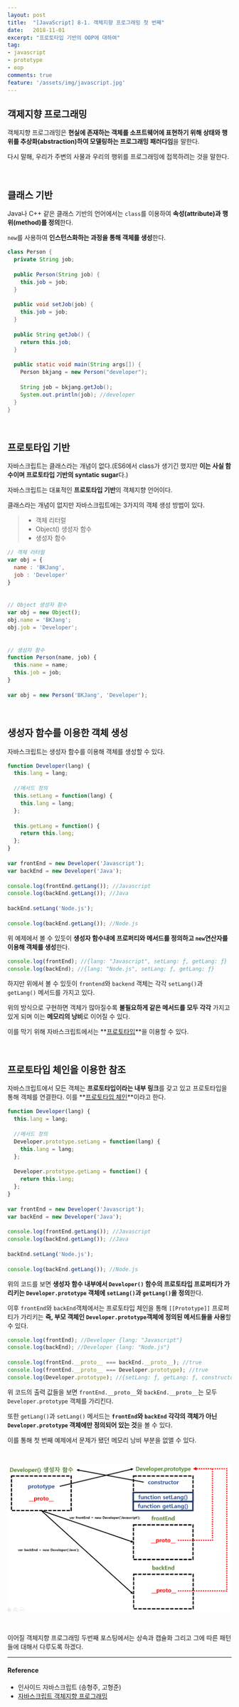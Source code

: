 ```yaml
---
layout: post
title:  "[JavaScript] 8-1. 객체지향 프로그래밍 첫 번째"
date:   2018-11-01
excerpt: "프로토타입 기반의 OOP에 대하여"
tag:
- javascript
- prototype
- oop
comments: true
feature: '/assets/img/javascript.jpg'
---
```


## 객제지향 프로그래밍

객체지향 프로그래밍은 **현실에 존재하는 객체를 소프트웨어에 표현하기 위해 상태와 행위를 추상화(abstraction)하여 모델링하는 프로그래밍 패러다임**을 말한다. 

다시 말해, 우리가 주변의 사물과 우리의 행위를 프로그래밍에 접목하려는 것을 말한다.

<br/>

## 클래스 기반

Java나 C++ 같은 클래스 기반의 언어에서는 `class`를 이용하여 **속성(attribute)과 행위(method)를 정의**한다.

`new`를 사용하여 **인스턴스화하는 과정을 통해 객체를 생성**한다.

```java
class Person {
  private String job;

  public Person(String job) {
    this.job = job;
  }

  public void setJob(job) {
    this.job = job;
  }

  public String getJob() {
    return this.job;
  }

  public static void main(String args[]) {
    Person bkjang = new Person("developer");

    String job = bkjang.getJob();
    System.out.println(job); //developer
  }
}
```

<br/>

## 프로토타입 기반

자바스크립트는 클래스라는 개념이 없다.(ES6에서 class가 생기긴 했지만 **이는 사실 함수이며 프로토타입 기반의 syntatic sugar**다.)

자바스크립트는 대표적인 **프로토타입 기반**의 객체지향 언어이다.

클래스라는 개념이 없지만 자바스크립트에는 3가지의 객체 생성 방법이 있다.

> * 객체 리터럴
> * Object() 생성자 함수
> * 생성자 함수

```javascript
// 객체 리터럴
var obj = {
  name : 'BKJang',
  job : 'Developer'
}


// Object 생성자 함수
var obj = new Object();
obj.name = 'BKJang';
obj.job = 'Developer';


// 생성자 함수
function Person(name, job) {
  this.name = name;
  this.job = job;
}

var obj = new Person('BKJang', 'Developer');
```

<br/>

## 생성자 함수를 이용한 객체 생성

자바스크립트는 생성자 함수를 이용해 객체를 생성할 수 있다.

```javascript
function Developer(lang) {
  this.lang = lang;

  //메서드 정의
  this.setLang = function(lang) {
    this.lang = lang;
  };

  this.getLang = function() {
    return this.lang;
  };
}

var frontEnd = new Developer('Javascript');
var backEnd = new Developer('Java');

console.log(frontEnd.getLang()); //Javascript
console.log(backEnd.getLang()); //Java

backEnd.setLang('Node.js');

console.log(backEnd.getLang()); //Node.js
```

위 예제에서 볼 수 있듯이 **생성자 함수내에 프로퍼티와 메서드를 정의하고 `new`연산자를 이용해 객체를 생성**한다.

```javascript
console.log(frontEnd); //{lang: "Javascript", setLang: ƒ, getLang: ƒ}
console.log(backEnd); //{lang: "Node.js", setLang: ƒ, getLang: ƒ}
```

하지만 위에서 볼 수 있듯이 `frontend`와 `backend` 객체는 각각 `setLang()`과 `getLang()` 메서드를 가지고 있다.

위의 방식으로 구현하면 객체가 많아질수록 **불필요하게 같은 메서드를 모두 각각** 가지고 있게 되며 이는 **메모리의 낭비**로 이어질 수 있다.

이를 막기 위해 자바스크립트에서는 **[프로토타입](https://bkjang.github.io/ProtoType/)**을 이용할 수 있다.

<br/>

## 프로토타입 체인을 이용한 참조

자바스크립트에서 모든 객체는 **프로토타입이라는 내부 링크**를 갖고 있고 프로토타입을 통해 객체를 연결한다. 이를 **[프로토타입 체인](https://bkjang.github.io/ProtoType_Chain/)**이라고 한다.

```javascript
function Developer(lang) {
  this.lang = lang;

  //메서드 정의
  Developer.prototype.setLang = function(lang) {
    this.lang = lang;
  };

  Developer.prototype.getLang = function() {
    return this.lang;
  };
}

var frontEnd = new Developer('Javascript');
var backEnd = new Developer('Java');

console.log(frontEnd.getLang()); //Javascript
console.log(backEnd.getLang()); //Java

backEnd.setLang('Node.js');

console.log(backEnd.getLang()); //Node.js
```

위의 코드를 보면 **생성자 함수 내부에서 `Developer()` 함수의 프로토타입 프로퍼티가 가리키는 `Developer.prototype` 객체에 `setLang()`과 `getLang()`을 정의**한다.

이후 `frontEnd`와 `backEnd`객체에서는 프로토타입 체인을 통해 `[[Prototype]]` 프로퍼티가 가리키는 **즉, 부모 객체인 `Developer.prototype`객체에 정의된 메서드들을 사용**할 수 있다.

```javascript
console.log(frontEnd); //Developer {lang: "Javascript"}
console.log(backEnd); //Developer {lang: "Node.js"}

console.log(frontEnd.__proto__ === backEnd.__proto__); //true
console.log(frontEnd.__proto__ === Developer.prototype); //true
console.log(Developer.prototype); //{setLang: ƒ, getLang: ƒ, constructor: ƒ}
```

위 코드의 출력 값들을 보면 `frontEnd.__proto__`와 `backEnd.__proto__`는 모두 `Developer.prototype` 객체를 가리킨다.

또한 `getLang()`과 `setLang()` 메서드는 **`frontEnd`와 `backEnd` 각각의 객체가 아닌 `Developer.prototype` 객체에만 정의되어 있는 것**을 볼 수 있다.

이를 통해 첫 번째 예제에서 문제가 됐던 메모리 낭비 부분을 없앨 수 있다.

<br/>

![JavaScript](/assets/img/js_oop1.png)

<br/>

이어질 객체지향 프로그래밍 두번째 포스팅에서는 상속과 캡슐화 그리고 그에 따른 패턴들에 대해서 다루도록 하겠다.

* * *

#### Reference

- 인사이드 자바스크립트 (송형주, 고형준)
- [자바스크립트 객체지향 프로그래밍](https://poiemaweb.com/js-object-oriented-programming)
